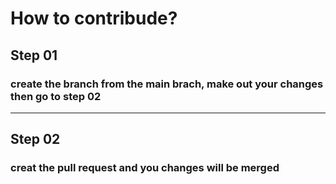 # How to contribude?
## Step 01
### create the branch from the main brach, make out your changes then go to step 02

---
## Step 02
### creat the pull request and you changes will be merged
